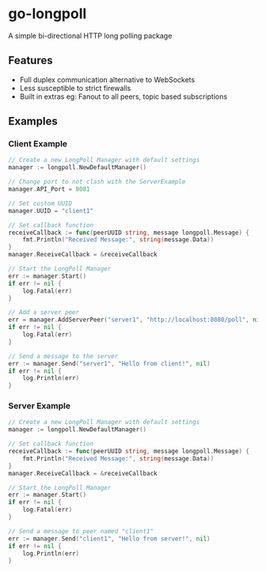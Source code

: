 # go-longpoll

A simple bi-directional HTTP long polling package

## Features

- Full duplex communication alternative to WebSockets
- Less susceptible to strict firewalls
- Built in extras eg: Fanout to all peers, topic based subscriptions

## Examples

### Client Example

```go
// Create a new LongPoll Manager with default settings
manager := longpoll.NewDefaultManager()

// Change port to not clash with the ServerExample
manager.API_Port = 8081

// Set custom UUID
manager.UUID = "client1"

// Set callback function
receiveCallback := func(peerUUID string, message longpoll.Message) {
    fmt.Println("Received Message:", string(message.Data))
}
manager.ReceiveCallback = &receiveCallback

// Start the LongPoll Manager
err := manager.Start()
if err != nil {
    log.Fatal(err)
}

// Add a server peer
err = manager.AddServerPeer("server1", "http://localhost:8080/poll", nil, nil)
if err != nil {
    log.Fatal(err)
}

// Send a message to the server
err := manager.Send("server1", "Hello from client!", nil)
if err != nil {
    log.Println(err)
}
```

### Server Example

```go
// Create a new LongPoll Manager with default settings
manager := longpoll.NewDefaultManager()

// Set callback function
receiveCallback := func(peerUUID string, message longpoll.Message) {
    fmt.Println("Received Message:", string(message.Data))
}
manager.ReceiveCallback = &receiveCallback

// Start the LongPoll Manager
err := manager.Start()
if err != nil {
    log.Fatal(err)
}

// Send a message to peer named "client1"
err := manager.Send("client1", "Hello from server!", nil)
if err != nil {
    log.Println(err)
}

```
